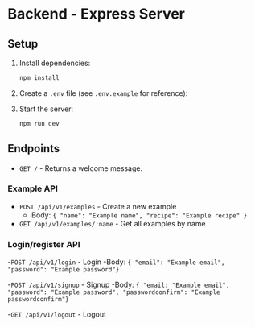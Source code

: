 # Backend - Express Server

## Setup

1. Install dependencies:

   ```bash
   npm install
   ```

2. Create a `.env` file (see `.env.example` for reference):

3. Start the server:
   ```bash
   npm run dev
   ```


## Endpoints

- `GET /` - Returns a welcome message.

### Example API

- `POST /api/v1/examples` - Create a new example
  - Body: `{ "name": "Example name", "recipe": "Example recipe" }`
- `GET /api/v1/examples/:name` - Get all examples by name

### Login/register API

-`POST /api/v1/login` - Login
   -Body: `{ "email": "Example email", "password": "Example password"}`
   
-`POST /api/v1/signup` - Signup
   -Body: `{ "email: "Example email", "password": "Example password", "passwordconfirm": "Example passwordconfirm"}`
   
-`GET /api/v1/logout` - Logout

